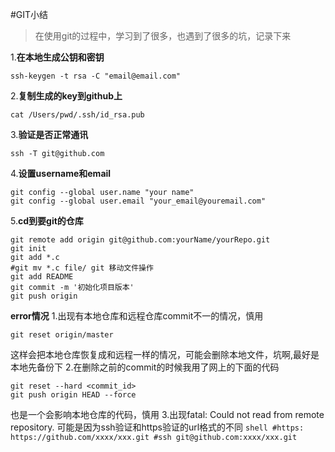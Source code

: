 #GIT小结
>在使用git的过程中，学习到了很多，也遇到了很多的坑，记录下来

1.**在本地生成公钥和密钥**
```shell
ssh-keygen -t rsa -C "email@email.com"
```
2.**复制生成的key到github上**
```shell
cat /Users/pwd/.ssh/id_rsa.pub
```
3.**验证是否正常通讯**
```shell
ssh -T git@github.com
```
4.**设置username和email**
```shell
git config --global user.name "your name"
git config --global user.email "your_email@youremail.com"
```
5.**cd到要git的仓库**
```shell
git remote add origin git@github.com:yourName/yourRepo.git
git init
git add *.c
#git mv *.c file/ git 移动文件操作
git add README
git commit -m '初始化项目版本'
git push origin
```
**error情况**
1.出现有本地仓库和远程仓库commit不一的情况，慎用
```shell
git reset origin/master
```
这样会把本地仓库恢复成和远程一样的情况，可能会删除本地文件，坑啊,最好是本地先备份下
2.在删除之前的commit的时候我用了网上的下面的代码
```shell
git reset --hard <commit_id>
git push origin HEAD --force
```
也是一个会影响本地仓库的代码，慎用
3.出现fatal: Could not read from remote repository.
	可能是因为ssh验证和https验证的url格式的不同
    ```shell
    #https:
    https://github.com/xxxx/xxx.git
    #ssh
    git@github.com:xxxx/xxx.git
    ```